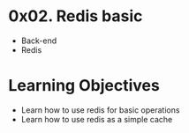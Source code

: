 # 0x02. Redis basic
* Back-end
* Redis

# Learning Objectives
* Learn how to use redis for basic operations
* Learn how to use redis as a simple cache